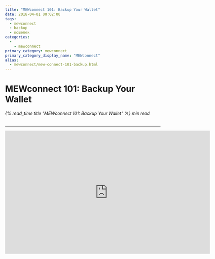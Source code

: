 ```yaml
---
title: "MEWconnect 101: Backup Your Wallet"
date: 2018-04-01 00:02:00
tags:
  - mewconnect
  - backup
  - кошелек
categories:
  - 
    - mewconnect
primary_category: mewconnect
primary_category_display_name: "MEWconnect"
alias:
  - mewconnect/mew-connect-101-backup.html
---
```


# **MEWconnect 101: Backup Your Wallet**

###### {% read_time title "MEWconnect 101: Backup Your Wallet" %} min read

* * *

<div class="youtube-video">
<iframe width="664" height="400" src="https://www.youtube.com/embed/1aZANjFEQ7I" frameborder="0" allow="accelerometer; autoplay; encrypted-media; gyroscope; picture-in-picture" allowfullscreen mark="crwd-mark"></iframe>
</div>
